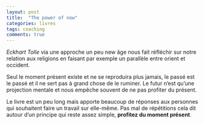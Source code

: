 ```yaml
---
layout: post
title:  "The power of now"
categories: livres
tags: coaching
comments: true
---
```

*Eckhart Tolle* via une approche un peu new âge nous fait réfléchir sur notre relation aux religions en faisant par exemple un parallèle entre orient et occident.

Seul le moment présent existe et ne se reproduira plus jamais, le passé est le passé et il ne sert pas à grand chose de le ruminer.
Le futur n’est qu’une projection mentale et nous empêche souvent de ne pas profiter du présent.

Le livre est un peu long mais apporte beaucoup de réponses aux personnes qui souhaitent faire un travail sur elle-même.
Pas mal de répétitions cela dit autour d’un principe qui reste assez simple, **profitez du moment présent**.
